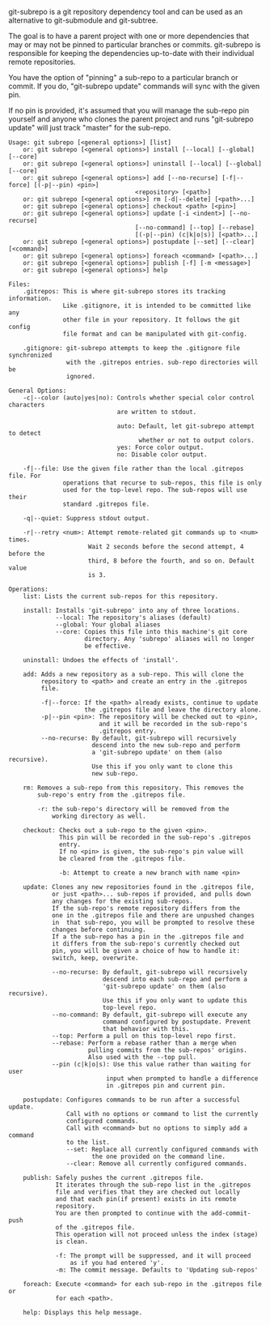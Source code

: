 git-subrepo is a git repository dependency tool and can be used as an alternative
to git-submodule and git-subtree.

The goal is to have a parent project with one or more dependencies that may
or may not be pinned to particular branches or commits.
git-subrepo is responsible for keeping the dependencies up-to-date with
their individual remote repositories.

You have the option of "pinning" a sub-repo to a particular branch or commit.
If you do, "git-subrepo update" commands will sync with the given pin.

If no pin is provided, it's assumed that you will manage the sub-repo pin
yourself and anyone who clones the parent project and runs "git-subrepo update"
will just track "master" for the sub-repo.

    Usage: git subrepo [<general options>] [list]
        or: git subrepo [<general options>] install [--local] [--global] [--core]
        or: git subrepo [<general options>] uninstall [--local] [--global] [--core]
        or: git subrepo [<general options>] add [--no-recurse] [-f|--force] [(-p|--pin) <pin>]
                                       <repository> [<path>]
        or: git subrepo [<general options>] rm [-d|--delete] [<path>...]
        or: git subrepo [<general options>] checkout <path> [<pin>]
        or: git subrepo [<general options>] update [-i <indent>] [--no-recurse] 
                                       [--no-command] [--top] [--rebase]
                                       [(-p|--pin) (c|k|o|s)] [<path>...]
        or: git subrepo [<general options>] postupdate [--set] [--clear] [<command>]
        or: git subrepo [<general options>] foreach <command> [<path>...]
        or: git subrepo [<general options>] publish [-f] [-m <message>]
        or: git subrepo [<general options>] help

    Files:
        .gitrepos: This is where git-subrepo stores its tracking information.
                   Like .gitignore, it is intended to be committed like any
                   other file in your repository. It follows the git config
                   file format and can be manipulated with git-config.

        .gitignore: git-subrepo attempts to keep the .gitignore file synchronized
                    with the .gitrepos entries. sub-repo directories will be
                    ignored.

    General Options:
        -c|--color (auto|yes|no): Controls whether special color control characters
                                  are written to stdout.
                        
                                  auto: Default, let git-subrepo attempt to detect
                                        whether or not to output colors.
                                  yes: Force color output.
                                  no: Disable color output.

        -f|--file: Use the given file rather than the local .gitrepos file. For
                   operations that recurse to sub-repos, this file is only
                   used for the top-level repo. The sub-repos will use their
                   standard .gitrepos file.

        -q|--quiet: Suppress stdout output.

        -r|--retry <num>: Attempt remote-related git commands up to <num> times.
                          Wait 2 seconds before the second attempt, 4 before the 
                          third, 8 before the fourth, and so on. Default value
                          is 3.

    Operations:
        list: Lists the current sub-repos for this repository.

        install: Installs 'git-subrepo' into any of three locations.
                 --local: The repository's aliases (default)
                 --global: Your global aliases
                 --core: Copies this file into this machine's git core 
                         directory. Any 'subrepo' aliases will no longer
                         be effective.

        uninstall: Undoes the effects of 'install'.

        add: Adds a new repository as a sub-repo. This will clone the
             repository to <path> and create an entry in the .gitrepos
             file.
 
             -f|--force: If the <path> already exists, continue to update
                         the .gitrepos file and leave the directory alone.
             -p|--pin <pin>: The repository will be checked out to <pin>,
                             and it will be recorded in the sub-repo's
                             .gitrepos entry.
             --no-recurse: By default, git-subrepo will recursively
                           descend into the new sub-repo and perform
                           a 'git-subrepo update' on them (also recursive).
                           Use this if you only want to clone this
                           new sub-repo.

        rm: Removes a sub-repo from this repository. This removes the
            sub-repo's entry from the .gitrepos file.

            -r: the sub-repo's directory will be removed from the
                working directory as well.

        checkout: Checks out a sub-repo to the given <pin>. 
                  This pin will be recorded in the sub-repo's .gitrepos
                  entry.
                  If no <pin> is given, the sub-repo's pin value will
                  be cleared from the .gitrepos file.

                  -b: Attempt to create a new branch with name <pin>

        update: Clones any new repositories found in the .gitrepos file,
                or just <path>... sub-repos if provided, and pulls down
                any changes for the existing sub-repos.
                If the sub-repo's remote repository differs from the
                one in the .gitrepos file and there are unpushed changes
                in  that sub-repo, you will be prompted to resolve these
                changes before continuing.
                If a the sub-repo has a pin in the .gitrepos file and
                it differs from the sub-repo's currently checked out
                pin, you will be given a choice of how to handle it:
                switch, keep, overwrite.

                --no-recurse: By default, git-subrepo will recursively
                              descend into each sub-repo and perform a
                              'git-subrepo update' on them (also recursive).
                              Use this if you only want to update this
                              top-level repo.
                --no-command: By default, git-subrepo will execute any 
                              command configured by postupdate. Prevent
                              that behavior with this.
                --top: Perform a pull on this top-level repo first.
                --rebase: Perform a rebase rather than a merge when
                          pulling commits from the sub-repos' origins.
                          Also used with the --top pull.
                --pin (c|k|o|s): Use this value rather than waiting for user
                               input when prompted to handle a difference
                               in .gitrepos pin and current pin.

        postupdate: Configures commands to be run after a successful update.
                    Call with no options or command to list the currently 
                    configured commands.
                    Call with <command> but no options to simply add a command
                    to the list.
                    --set: Replace all currently configured commands with
                           the one provided on the command line.
                    --clear: Remove all currently configured commands.

        publish: Safely pushes the current .gitrepos file.
                 It iterates through the sub-repo list in the .gitrepos
                 file and verifies that they are checked out locally 
                 and that each pin(if present) exists in its remote 
                 repository.
                 You are then prompted to continue with the add-commit-push
                 of the .gitrepos file.
                 This operation will not proceed unless the index (stage)
                 is clean.

                 -f: The prompt will be suppressed, and it will proceed
                     as if you had entered 'y'.
                 -m: The commit message. Defaults to 'Updating sub-repos'

        foreach: Execute <command> for each sub-repo in the .gitrepos file or
                 for each <path>.

        help: Displays this help message.
